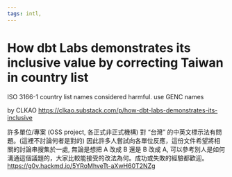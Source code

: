 ```yaml
---
tags: intl,
---
```


# How dbt Labs demonstrates its inclusive value by correcting Taiwan in country list

ISO 3166-1 country list names considered harmful. use GENC names

by CLKAO
https://clkao.substack.com/p/how-dbt-labs-demonstrates-its-inclusive

許多單位/專案 (OSS project, 各正式非正式機構) 對 “台灣” 的中英文標示法有問題。(這裡不討論何者是對的)
因此許多人嘗試向各單位反應，這份文件希望將相關的討論串搜集於一處, 無論是想把 A 改成 B 還是 B 改成 A, 可以參考別人是如何溝通這個議題的，大家比較能接受的改法為何。成功或失敗的經驗都歡迎。
https://g0v.hackmd.io/5YRoMhveTt-aXwH60T2NZg